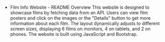 * Film Info Website - README
Overview
This website is designed to showcase films by fetching data from an API. Users can view film posters and click on the images or the "Details" button to get more information about each film. The layout dynamically adjusts to different screen sizes, displaying 6 films on monitors, 4 on tablets, and 2 on phones. The website is built using JavaScript and Bootstrap.
